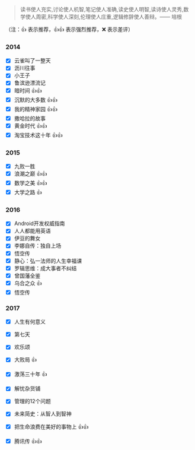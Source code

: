 >读书使人充实,讨论使人机智,笔记使人准确,读史使人明智,读诗使人灵秀,数学使人周密,科学使人深刻,伦理使人庄重,逻辑修辞使人善辩。—— 培根

（注：:+1: 表示推荐，:+1::+1: 表示强烈推荐，:x: 表示差评）


### 2014
- [x] 云雀叫了一整天
- [x] 沥川往事
- [x] 小王子
- [x] 鲁滨逊漂流记
- [x] 暗时间 :+1::+1:
- [x] 沉默的大多数 :+1::+1:
- [x] 我的精神家园 :+1::+1:
- [x] 撒哈拉的故事
- [x] 黄金时代 :+1::+1:
- [x] 淘宝技术这十年 :+1::+1:

### 2015
- [x] 九败一胜
- [x] 浪潮之巅 :+1::+1:
- [x] 数学之美 :+1::+1:
- [x] 大学之路 :+1:

### 2016
- [x] Android开发权威指南
- [x] 人人都能用英语
- [x] 伊豆的舞女
- [x] 李娜自传：独自上场
- [x] 悟空传
- [x] 静心：弘一法师的人生幸福课
- [x] 罗辑思维：成大事者不纠结
- [x] 曾国藩全鉴
- [x] 乌合之众 :+1:
- [x] 悟空传

### 2017
- [x] 人生有何意义
- [x] 第七天
- [x] 欢乐颂
- [x] 大败局 :+1:
- [x] 激荡三十年 :+1:
- [x] 解忧杂货铺
- [x] 管理的12个问题
- [x] 未来简史：从智人到智神
- [x] 把生命浪费在美好的事物上 :+1::+1:
- [x] 腾讯传 :+1::+1:





